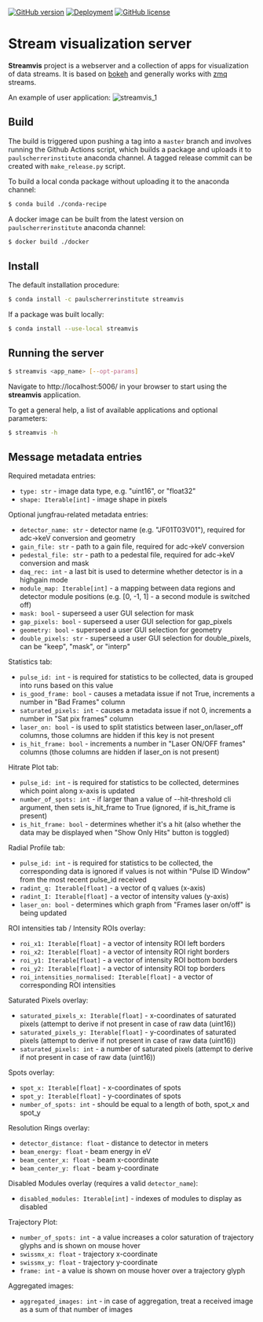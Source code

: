 [![GitHub version](https://badge.fury.io/gh/ivan-usov%2Fstreamvis.svg)](https://badge.fury.io/gh/ivan-usov%2Fstreamvis)
[![Deployment](https://github.com/paulscherrerinstitute/streamvis/actions/workflows/deployment.yaml/badge.svg)](https://github.com/paulscherrerinstitute/streamvis/actions/workflows/deployment.yaml)
[![GitHub license](https://img.shields.io/github/license/paulscherrerinstitute/streamvis)](https://github.com/paulscherrerinstitute/streamvis/blob/master/LICENSE)

# Stream visualization server
**Streamvis** project is a webserver and a collection of apps for visualization of data streams. It is based on [bokeh](https://github.com/bokeh/bokeh) and generally works with [zmq](https://github.com/zeromq/libzmq) streams.

An example of user application:
![streamvis_1](https://user-images.githubusercontent.com/13196195/50630977-0275a280-0f43-11e9-8734-17257dd1fb1d.gif)

## Build
The build is triggered upon pushing a tag into a `master` branch and involves running the Github Actions script, which builds a package and uploads it to `paulscherrerinstitute` anaconda channel. A tagged release commit can be created with `make_release.py` script.

To build a local conda package without uploading it to the anaconda channel:
```bash
$ conda build ./conda-recipe
```

A docker image can be built from the latest version on `paulscherrerinstitute` anaconda channel:
```bash
$ docker build ./docker
```

## Install
The default installation procedure:
```bash
$ conda install -c paulscherrerinstitute streamvis
```

If a package was built locally:
```bash
$ conda install --use-local streamvis
```

## Running the server
```bash
$ streamvis <app_name> [--opt-params]
```
Navigate to http://localhost:5006/ in your browser to start using the **streamvis** application.

To get a general help, a list of available applications and optional parameters:
```bash
$ streamvis -h
```

## Message metadata entries
Required metadata entries:
* `type: str` - image data type, e.g. "uint16", or "float32"
* `shape: Iterable[int]` - image shape in pixels

Optional jungfrau-related metadata entries:
* `detector_name: str` - detector name (e.g. "JF01T03V01"), required for adc->keV conversion and geometry
* `gain_file: str` - path to a gain file, required for adc->keV conversion
* `pedestal_file: str` - path to a pedestal file, required for adc->keV conversion and mask
* `daq_rec: int` - a last bit is used to determine whether detector is in a highgain mode
* `module_map: Iterable[int]` - a mapping between data regions and detector module positions (e.g. [0, -1, 1] - a second module is switched off)
* `mask: bool` - superseed a user GUI selection for mask
* `gap_pixels: bool` - superseed a user GUI selection for gap_pixels
* `geometry: bool` - superseed a user GUI selection for geometry
* `double_pixels: str` - superseed a user GUI selection for double_pixels, can be "keep", "mask", or "interp"

Statistics tab:
* `pulse_id: int` - is required for statistics to be collected, data is grouped into runs based on this value
* `is_good_frame: bool` - causes a metadata issue if not True, increments a number in "Bad Frames" column
* `saturated_pixels: int` - causes a metadata issue if not 0, increments a number in "Sat pix frames" column
* `laser_on: bool` - is used to split statistics between laser_on/laser_off columns, those columns are hidden if this key is not present
* `is_hit_frame: bool` - increments a number in "Laser ON/OFF frames" columns (those columns are hidden if laser_on is not present)

Hitrate Plot tab:
* `pulse_id: int` - is required for statistics to be collected, determines which point along x-axis is updated
* `number_of_spots: int` - if larger than a value of --hit-threshold cli argument, then sets is_hit_frame to True (ignored, if is_hit_frame is present)
* `is_hit_frame: bool` - determines whether it's a hit (also whether the data may be displayed when "Show Only Hits" button is toggled)

Radial Profile tab:
* `pulse_id: int` - is required for statistics to be collected, the corresponding data is ignored if values is not within "Pulse ID Window" from the most recent pulse_id received
* `radint_q: Iterable[float]` - a vector of q values (x-axis)
* `radint_I: Iterable[float]` - a vector of intensity values (y-axis)
* `laser_on: bool` - determines which graph from "Frames laser on/off" is being updated

ROI intensities tab / Intensity ROIs overlay:
* `roi_x1: Iterable[float]` - a vector of intensity ROI left borders
* `roi_x2: Iterable[float]` - a vector of intensity ROI right borders
* `roi_y1: Iterable[float]` - a vector of intensity ROI bottom borders
* `roi_y2: Iterable[float]` - a vector of intensity ROI top borders
* `roi_intensities_normalised: Iterable[float]` - a vector of corresponding ROI intensities

Saturated Pixels overlay:
* `saturated_pixels_x: Iterable[float]` - x-coordinates of saturated pixels (attempt to derive if not present in case of raw data (uint16))
* `saturated_pixels_y: Iterable[float]` - y-coordinates of saturated pixels (attempt to derive if not present in case of raw data (uint16))
* `saturated_pixels: int` - a number of saturated pixels (attempt to derive if not present in case of raw data (uint16))

Spots overlay:
* `spot_x: Iterable[float]` - x-coordinates of spots
* `spot_y: Iterable[float]` - y-coordinates of spots
* `number_of_spots: int` - should be equal to a length of both, spot_x and spot_y

Resolution Rings overlay:
* `detector_distance: float` - distance to detector in meters
* `beam_energy: float` - beam energy in eV
* `beam_center_x: float` - beam x-coordinate
* `beam_center_y: float` - beam y-coordinate

Disabled Modules overlay (requires a valid `detector_name`):
* `disabled_modules: Iterable[int]` - indexes of modules to display as disabled

Trajectory Plot:
* `number_of_spots: int` - a value increases a color saturation of trajectory glyphs and is shown on mouse hover
* `swissmx_x: float` - trajectory x-coordinate
* `swissmx_y: float` - trajectory y-coordinate
* `frame: int` - a value is shown on mouse hover over a trajectory glyph

Aggregated images:
* `aggregated_images: int` - in case of aggregation, treat a received image as a sum of that number of images

